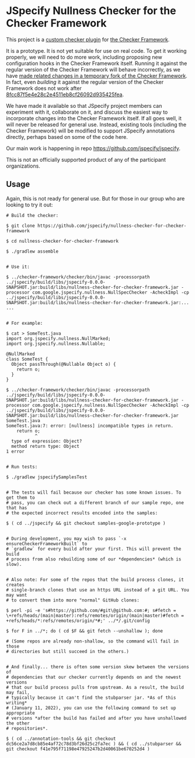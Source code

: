 # JSpecify Nullness Checker for the Checker Framework

This project is a
[custom checker plugin](https://checkerframework.org/manual/#creating-a-checker)
for [the Checker Framework](https://checkerframework.org/).

It is a prototype. It is not yet suitable for use on real code. To get it
working properly, we will need to do more work, including proposing new
configuration hooks in the Checker Framework itself. Running it against the
regular version of the Checker Framework will behave incorrectly, as we have
[made related changes in a temporary fork of the Checker Framework](https://github.com/jspecify/checker-framework).
In fact, even _building_ it against the regular version of the Checker Framework
does not work after
[8fcc87f5e4e28c2e4511eb8cf26092d935425fea](https://github.com/jspecify/nullness-checker-for-checker-framework/commit/8fcc87f5e4e28c2e4511eb8cf26092d935425fea).

We have made it available so that JSpecify project members can experiment with
it, collaborate on it, and discuss the easiest way to incorporate changes into
the Checker Framework itself. If all goes well, it will never be released for
general use. Instead, existing tools (including the Checker Framework) will be
modified to support JSpecify annotations directly, perhaps based on some of the
code here.

Our main work is happening in repo https://github.com/jspecify/jspecify.

This is not an officially supported product of any of the participant
organizations.

## Usage

Again, this is not ready for general use. But for those in our group who are
looking to try it out:

```
# Build the checker:

$ git clone https://github.com/jspecify/nullness-checker-for-checker-framework

$ cd nullness-checker-for-checker-framework

$ ./gradlew assemble


# Use it:

$ ../checker-framework/checker/bin/javac -processorpath ../jspecify/build/libs/jspecify-0.0.0-SNAPSHOT.jar:build/libs/nullness-checker-for-checker-framework.jar -processor com.google.jspecify.nullness.NullSpecChecker -AcheckImpl -cp ../jspecify/build/libs/jspecify-0.0.0-SNAPSHOT.jar:build/libs/nullness-checker-for-checker-framework.jar:... ...


# For example:

$ cat > SomeTest.java
import org.jspecify.nullness.NullMarked;
import org.jspecify.nullness.Nullable;

@NullMarked
class SomeTest {
  Object passThrough(@Nullable Object o) {
    return o;
  }
}

$ ../checker-framework/checker/bin/javac -processorpath ../jspecify/build/libs/jspecify-0.0.0-SNAPSHOT.jar:build/libs/nullness-checker-for-checker-framework.jar -processor com.google.jspecify.nullness.NullSpecChecker -AcheckImpl -cp ../jspecify/build/libs/jspecify-0.0.0-SNAPSHOT.jar:build/libs/nullness-checker-for-checker-framework.jar SomeTest.java
SomeTest.java:7: error: [nullness] incompatible types in return.
    return o;
           ^
  type of expression: Object?
  method return type: Object
1 error


# Run tests:

$ ./gradlew jspecifySamplesTest


# The tests will fail because our checker has some known issues. To get them to
# pass, you can check out a different branch of our sample repo, one that has
# the expected incorrect results encoded into the samples:

$ ( cd ../jspecify && git checkout samples-google-prototype )


# During development, you may wish to pass `-x ensureCheckerFrameworkBuilt` to
# `gradlew` for every build after your first. This will prevent the build
# process from also rebuilding some of our *dependencies* (which is slow).


# Also note: For some of the repos that the build process clones, it creates
# single-branch clones that use an https URL instead of a git URL. You may want
# to convert them into more "normal" GitHub clones:

$ perl -pi -e 's#https://github.com/#git\@github.com:#; s#fetch = \+refs/heads/(main|master):refs/remotes/origin/(main|master)#fetch = +refs/heads/*:refs/remotes/origin/*#;' ../*/.git/config

$ for F in ../*; do ( cd $F && git fetch --unshallow ); done

# (Some repos are already non-shallow, so the command will fail in those
# directories but still succeed in the others.)


# And finally... there is often some version skew between the versions of
# dependencies that our checker currently depends on and the newest versions
# that our build process pulls from upstream. As a result, the build may fail,
# typically because it can't find the stubparser jar. *As of this writing*
# (January 11, 2022), you can use the following command to set up appropriate
# versions *after the build has failed and after you have unshallowed the other
# repositories*.

$ ( cd ../annotation-tools && git checkout dc56ce2a7d8cb85e4af72c78d3bf26d25c2fa7ec ) && ( cd ../stubparser && git checkout f41e795f71198e47925247b2d40061be670252d4 )
```

